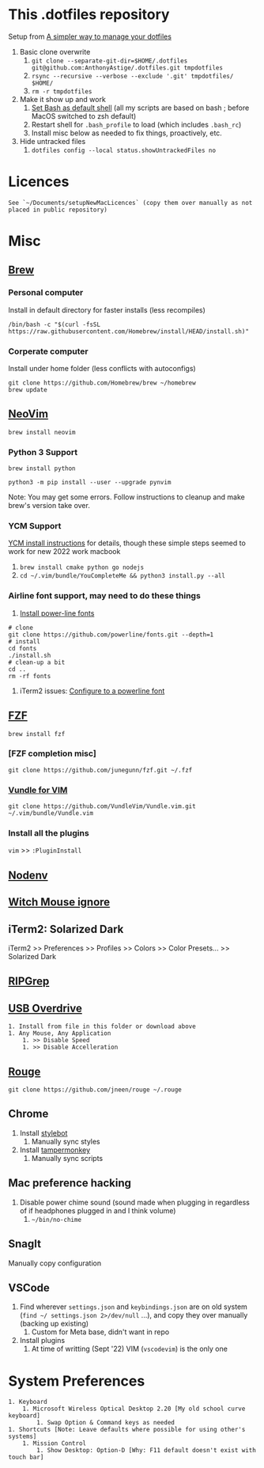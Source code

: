 # This .dotfiles repository

Setup from [A simpler way to manage your dotfiles](https://www.anand-iyer.com/blog/2018/a-simpler-way-to-manage-your-dotfiles.html)

1. Basic clone overwrite
	1. `git clone --separate-git-dir=$HOME/.dotfiles git@github.com:AnthonyAstige/.dotfiles.git tmpdotfiles`
	1. `rsync --recursive --verbose --exclude '.git' tmpdotfiles/ $HOME/`
	1. `rm -r tmpdotfiles`
1. Make it show up and work
	1. [Set Bash as default shell](https://support.apple.com/en-us/HT208050) (all my scripts are based on bash ; before MacOS switched to zsh default)
	1. Restart shell for `.bash_profile` to load (which includes `.bash_rc`)
	1. Install misc below as needed to fix things, proactively, etc.
1. Hide untracked files
	1. `dotfiles config --local status.showUntrackedFiles no`

# Licences
    See `~/Documents/setupNewMacLicences` (copy them over manually as not placed in public repository)

# Misc

## [Brew](https://brew.sh/)


### Personal computer

Install in default directory for faster installs (less recompiles)

`/bin/bash -c "$(curl -fsSL https://raw.githubusercontent.com/Homebrew/install/HEAD/install.sh)"`

### Corperate computer

Install under home folder (less conflicts with autoconfigs)

```
git clone https://github.com/Homebrew/brew ~/homebrew
brew update
```

## [NeoVim](https://github.com/neovim/neovim/wiki/Installing-Neovim)

`brew install neovim`

### Python 3 Support

`brew install python`

`python3 -m pip install --user --upgrade pynvim`

Note: You may get some errors. Follow instructions to cleanup and make brew's version take over.

### YCM Support

[YCM install instructions](https://github.com/ycm-core/YouCompleteMe#quick-start-installing-all-completers) for details, though these simple steps seemed to work for new 2022 work macbook

1. `brew install cmake python go nodejs`
2. `cd ~/.vim/bundle/YouCompleteMe && python3 install.py --all`

### Airline font support, may need to do these things

1. [Install power-line fonts](https://github.com/powerline/fonts#quick-installation)
```
# clone
git clone https://github.com/powerline/fonts.git --depth=1
# install
cd fonts
./install.sh
# clean-up a bit
cd ..
rm -rf fonts
```
1. iTerm2 issues: [Configure to a powerline font](https://github.com/powerline/fonts/issues/44)

## [FZF](https://github.com/junegunn/fzf)

`brew install fzf`

### [FZF completion misc]

`git clone https://github.com/junegunn/fzf.git ~/.fzf`

### [Vundle for VIM](https://github.com/VundleVim/Vundle.vim)

`git clone https://github.com/VundleVim/Vundle.vim.git ~/.vim/bundle/Vundle.vim`

### Install all the plugins

`vim` >> `:PluginInstall`

## [Nodenv](https://github.com/nodenv/nodenv#installation)

## [Witch Mouse ignore](https://manytricks.com/osticket/kb/faq.php?id=109)

## iTerm2: Solarized Dark

iTerm2 >> Preferences >> Profiles >> Colors >> Color Presets... >> Solarized Dark

## [RIPGrep](https://github.com/BurntSushi/ripgrep#installation)

## [USB Overdrive](http://www.usboverdrive.com/USBOverdrive/Download.html)

    1. Install from file in this folder or download above
    1. Any Mouse, Any Application
        1. >> Disable Speed
        1. >> Disable Accelleration

## [Rouge](https://github.com/jneen/rouge)
    git clone https://github.com/jneen/rouge ~/.rouge

## Chrome

1. Install [stylebot](https://chrome.google.com/webstore/detail/stylebot/oiaejidbmkiecgbjeifoejpgmdaleoha)
    1. Manually sync styles
1. Install [tampermonkey](https://www.tampermonkey.net/)
    1. Manually sync scripts 

## Mac preference hacking

1. Disable power chime sound (sound made when plugging in regardless of if headphones plugged in and I think volume)
    1. `~/bin/no-chime`

## SnagIt

Manually copy configuration

## VSCode

1. Find wherever `settings.json` and `keybindings.json` are on old system (`find ~/ settings.json 2>/dev/null` ...), and copy they over manually (backing up existing)
    1. Custom for Meta base, didn't want in repo
1. Install plugins
    1. At time of writting (Sept '22) VIM (`vscodevim`) is the only one 

# System Preferences

	1. Keyboard
        1. Microsoft Wireless Optical Desktop 2.20 [My old school curve keyboard]
            1. Swap Option & Command keys as needed
	1. Shortcuts [Note: Leave defaults where possible for using other's systems]
        1. Mission Control
            1. Show Desktop: Option-D [Why: F11 default doesn't exist with touch bar]
